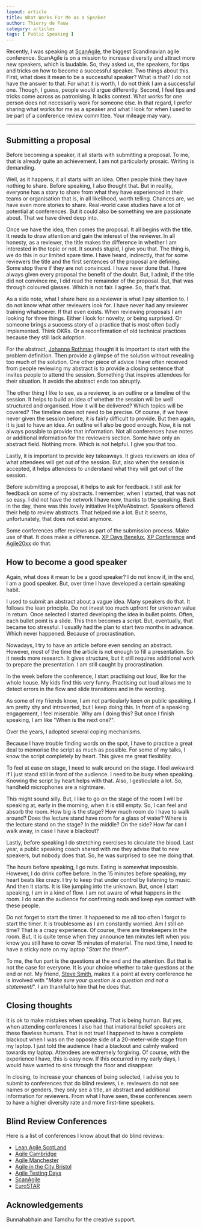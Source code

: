```yaml
---
layout: article
title: What Works For Me as a Speaker
author: Thierry de Pauw
category: articles
tags: [ Public Speaking ]
---
```


Recently, I was speaking at [ScanAgile](https://www.scan-agile.org/), the biggest Scandinavian agile conference. ScanAgile is on a mission to increase diversity and attract more new speakers, which is laudable. So, they asked us, the speakers, for tips and tricks on how to become a successful speaker. Two things about this. First, what does it mean to be a successful speaker? What is that? I do not have the answer to that. For what it is worth, I do not think I am a successful one. Though, I guess, people would argue differently. Second, I feel tips and tricks come across as patronising. It lacks context. What works for one person does not necessarily work for someone else. In that regard, I prefer sharing what works for me as a speaker and what I look for when I used to be part of a conference review committee. Your mileage may vary.

---

## Submitting a proposal

Before becoming a speaker, it all starts with submitting a proposal. To me, that is already quite an achievement. I am not particularly prosaic. Writing is demanding.

Well, as it happens, it all starts with an idea. Often people think they have nothing to share. Before speaking, I also thought that. But in reality, everyone has a story to share from what they have experienced in their teams or organisation that is, in all likelihood, worth telling. Chances are, we have even more stories to share. Real-world case studies have a lot of potential at conferences. But it could also be something we are passionate about. That we have dived deep into.

Once we have the idea, then comes the proposal. It all begins with the title. It needs to draw attention and gain the interest of the reviewer. In all honesty, as a reviewer, the title makes the difference in whether I am interested in the topic or not. It sounds stupid, I give you that. The thing is, we do this in our limited spare time. I have heard, indirectly, that for some reviewers the title and the first sentences of the proposal are defining. Some stop there if they are not convinced. I have never done that. I have always given every proposal the benefit of the doubt. But, I admit, if the title did not convince me, I did read the remainder of the proposal. But, that was through coloured glasses. Which is not fair. I agree. So, that's that.

As a side note, what I share here as a reviewer is what I pay attention to. I do not know what other reviewers look for. I have never had any reviewer training whatsoever. If that even exists. When reviewing proposals I am looking for three things. Either I look for novelty, or being surprised. Or someone brings a success story of a practice that is most often badly implemented. Think OKRs. Or a reconfirmation of old technical practices because they still lack adoption.

For the abstract, [Johanna Rothman](https://www.linkedin.com/in/johannarothman/) thought it is important to start with the problem definition. Then provide a glimpse of the solution without revealing too much of the solution. One other piece of advice I have often received from people reviewing my abstract is to provide a closing sentence that invites people to attend the session. Something that inspires attendees for their situation. It avoids the abstract ends too abruptly.

The other thing I like to see, as a reviewer, is an outline or a timeline of the session. It helps to build an idea of whether the session will be well structured and organised. How it will be delivered? Which topics will be covered? The timeline does not need to be precise. Of course, if we have never given the session before, it is fairly difficult to provide. But then again, it is just to have an idea. An outline will also be good enough. Now, it is not always possible to provide that information. Not all conferences have notes or additional information for the reviewers section. Some have only an abstract field. Nothing more. Which is not helpful. I give you that too.

Lastly, it is important to provide key takeaways. It gives reviewers an idea of what attendees will get out of the session. But, also when the session is accepted, it helps attendees to understand what they will get out of the session.

Before submitting a proposal, it helps to ask for feedback. I still ask for feedback on some of my abstracts. I remember, when I started, that was not so easy. I did not have the network I have now, thanks to the speaking. Back in the day, there was this lovely initiative HelpMeAbstract. Speakers offered their help to review abstracts. That helped me a lot. But it seems, unfortunately, that does not exist anymore.

Some conferences offer reviews as part of the submission process. Make use of that. It does make a difference. [XP Days Benelux](https://xpdaysbenelux.org/), [XP Conference](https://www.agilealliance.org/xp2024/) and [Agile20xx](https://www.agilealliance.org/agile2024/) do that.

## How to become a good speaker

Again, what does it mean to be a good speaker? I do not know if, in the end, I am a good speaker. But, over time I have developed a certain speaking habit.

I used to submit an abstract about a vague idea. Many speakers do that. It follows the lean principle. Do not invest too much upfront for unknown value in return. Once selected I started developing the idea in bullet points. Often, each bullet point is a slide. This then becomes a script. But, eventually, that became too stressful. I usually had the plan to start two months in advance. Which never happened. Because of procrastination.

Nowadays, I try to have an article before even sending an abstract. However, most of the time the article is not enough to fill a presentation. So it needs more research. It gives structure, but it still requires additional work to prepare the presentation. I am still caught by procrastination.

In the week before the conference, I start practising out loud, like for the whole house. My kids find this very funny. Practising out loud allows me to detect errors in the flow and slide transitions and in the wording.

As some of my friends know, I am not particularly keen on public speaking. I am pretty shy and introverted, but I keep doing this. In front of a speaking engagement, I feel miserable. Why am I doing this? But once I finish speaking, I am like "When is the next one?".

Over the years, I adopted several coping mechanisms.

Because I have trouble finding words on the spot, I have to practice a great deal to memorise the script as much as possible. For some of my talks, I know the script completely by heart. This gives me great flexibility.

To feel at ease on stage, I need to walk around on the stage. I feel awkward if I just stand still in front of the audience. I need to be busy when speaking. Knowing the script by heart helps with that. Also, I gesticulate a lot. So, handheld microphones are a nightmare.

This might sound silly. But, I like to go on the stage of the room I will be speaking at, early in the morning, when it is still empty. So, I can feel and absorb the room. How big is the stage? How much room do I have to walk around? Does the lecture stand have room for a glass of water? Where is the lecture stand on the stage? In the middle? On the side? How far can I walk away, in case I have a blackout?

Lastly, before speaking I do stretching exercises to circulate the blood. Last year, a public speaking coach shared with me they advise that to new speakers, but nobody does that. So, he was surprised to see me doing that.

The hours before speaking, I go nuts. Eating is somewhat impossible. However, I do drink coffee before. In the 15 minutes before speaking, my heart beats like crazy. I try to keep that under control by listening to music. And then it starts. It is like jumping into the unknown. But, once I start speaking, I am in a kind of flow. I am not aware of what happens in the room. I do scan the audience for confirming nods and keep eye contact with these people.

Do not forget to start the timer. It happened to me all too often I forgot to start the timer. It is troublesome as I am constantly worried. Am I still on time? That is a crazy experience. Of course, there are timekeepers in the room. But, it is quite tense when they announce ten minutes left when you know you still have to cover 15 minutes of material. The next time, I need to have a sticky note on my laptop "*Start the timer!*".

To me, the fun part is the questions at the end and the attention. But that is not the case for everyone. It is your choice whether to take questions at the end or not. My friend, [Steve Smith](https://www.linkedin.com/in/stevesmithtech/), makes it a point at every conference he is involved with "*Make sure your question is a question and not a statement!*". I am thankful to him that he does that.

## Closing thoughts

It is ok to make mistakes when speaking. That is being human. But yes, when attending conferences I also had that irrational belief speakers are these flawless humans. That is not true! I happened to have a complete blackout when I was on the opposite side of a 20-meter-wide stage from my laptop. I just told the audience I had a blackout and calmly walked towards my laptop. Attendees are extremely forgiving. Of course, with the experience I have, this is easy now. If this occurred in my early days, I would have wanted to sink through the floor and disappear.

In closing, to increase your chances of being selected, I advise you to submit to conferences that do blind reviews, i.e. reviewers do not see names or genders, they only see a title, an abstract and additional information for reviewers. From what I have seen, these conferences seem to have a higher diversity rate and more first-time speakers.

## Blind Review Conferences

Here is a list of conferences I know about that do blind reviews:

- [Lean Agile ScotLand](https://leanagile.scot/)
- [Agile Cambridge](https://agilecambridge.net/)
- [Agile Manchester](https://agilemanchester.net/)
- [Agile in the City Bristol](https://bristol.agileinthecity.net/)
- [Agile Testing Days](https://agiletestingdays.com/)
- [ScanAgile](https://www.scan-agile.org/)
- [EuroSTAR](https://conference.eurostarsoftwaretesting.com/)

## Acknowledgements

Bunnahabhain and Tamdhu for the creative support.
